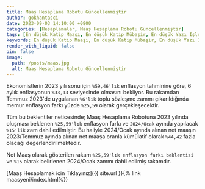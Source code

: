 ```yaml
---
title: Maaş Hesaplama Robotu Güncellenmiştir
author: gokhantasci
date: 2023-09-03 14:10:00 +0800
categories: [Hesaplamalar, Maaş Hesaplama Robotu Güncellenmiştir]
tags: [En düşük Katip Maaşı, En düşük Katip Mübaşir, En düşük Yazı İşleri Müdürü Maaşı, Katip Maaşı, Mübaşir Maaşı, Yazı İşleri Müdürü Maaşı, adliyeci]
keywords: En düşük Katip Maaşı, En düşük Katip Mübaşir, En düşük Yazı İşleri Müdürü Maaşı, Katip Maaşı, Mübaşir Maaşı, Yazı İşleri Müdürü Maaşı
render_with_liquid: false
pin: false
image:
  path: /posts/maas.jpg
  alt: Maaş Hesaplama Robotu Güncellenmiştir
---
```


<p>Ekonomistlerin 2023 yılı sonu için <code class="highlighter-rouge">%59,46'lık</code> enflasyon tahminine göre, 6 aylık enflasyonun <code class="highlighter-rouge">%33,13</code> seviyesinde olmasını bekliyor. Bu rakamdan Temmuz 2023'de uygulanan <code class="highlighter-rouge">%6'lık</code> toplu sözleşme zammı çıkarıldığında memur enflasyon farkı yüzde <code class="highlighter-rouge">%25,59</code> olarak gerçekleşecektir.</p>
  <p>Tüm bu beklentiler neticesinde; Maaş Hesaplama Robotuna 2023 yılında oluşması beklenen <code class="highlighter-rouge">%25,59'lık</code> enflasyon farkı ve <code class="highlighter-rouge">2024/Ocak</code> ayında yapılacak <code class="highlighter-rouge">%15'lik</code> zam dahil edilmiştir. Bu haliyle 2024/Ocak ayında alınan net maaşın 2023/Temmuz ayında alınan net maaşa oranla kümülatif olarak <code class="highlighter-rouge">%44,42</code> fazla olacağı değerlendirilmektedir.</p>
  <p>Net Maaş olarak gösterilen rakam <code class="highlighter-rouge">%25,59'lık enflasyon farkı beklentisi</code> ve <code class="highlighter-rouge">%15</code> olarak belirlenen 2024/Ocak zammı dahil edilmiş rakamdır.</p>


[Maaş Hesaplamak için Tıklayınız]({{ site.url }}{% link maasyeni/index.html%})